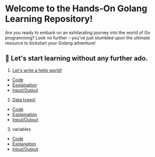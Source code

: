 # Welcome to the Hands-On Golang Learning Repository!

Are you ready to embark on an exhilarating journey into the world of Go programming? Look no further – you've just stumbled upon the ultimate resource to kickstart your Golang adventure!

## 🚀 Let's start learning without any further ado.

1. [Let's write a hello world!](tutorial/hello%20world/)
- [Code](tutorial/hello%20world/main.go)
- [Explaination](tutorial/hello%20world/logic.md)
- [Input/Output](tutorial/hello%20world/io.md)

2. [Data types!](tutorial/data%20types/)
- [Code](tutorial/data%20types/main.go)
- [Explaination](tutorial/data%20types/logic.md)
- [Input/Output](tutorial/data%20types/io.md)

3. variables

- [Code](tutorial/variables/main.go)
- [Explanation](tutorial/variables/logic.md)
- [Input/Output](tutorial/variables/io.md)

